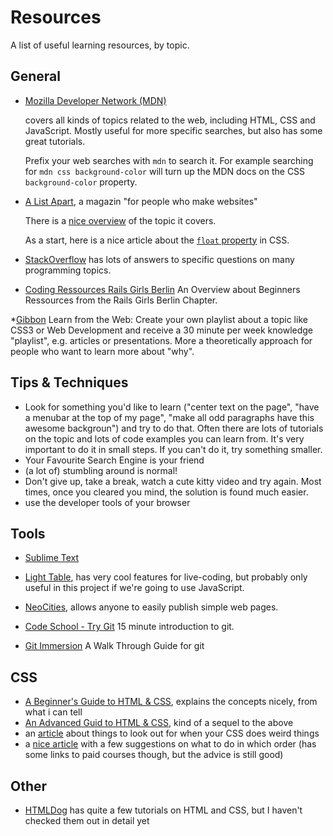 # Resources

A list of useful learning resources, by topic.

## General

* [Mozilla Developer Network (MDN)](https://developer.mozilla.org/en-US/docs/Web)

    covers all kinds of topics related to the web, including HTML, CSS
    and JavaScript. Mostly useful for more specific searches, but also
    has some great tutorials.

    Prefix your web searches with `mdn` to search it. For example
    searching for `mdn css background-color` will turn up the MDN docs
    on the CSS `background-color` property.
* [A List Apart](http://alistapart.com/), a magazin "for people who make
    websites"

    There is a [nice overview](http://alistapart.com/topics) of the
    topic it covers.

    As a start, here is a nice article about the [`float` property](http://alistapart.com/article/css-floats-101)
    in CSS.
* [StackOverflow](http://stackoverflow.com) has lots of answers to
    specific questions on many programming topics.

* [Coding Ressources Rails Girls Berlin](http://de.slideshare.net/berlintam/rails-girls-resources) An Overview about Beginners Ressources from the Rails Girls Berlin Chapter.

*[Gibbon](https://gibbon.co/playlist) Learn from the Web: Create your own playlist about a topic like CSS3 or Web Development and receive a 30 minute per week knowledge "playlist", e.g. articles or presentations. More a theoretically approach for people who want to learn more about "why".

## Tips & Techniques

* Look for something you'd like to learn ("center text on the page",
    "have a menubar at the top of my page", "make all odd paragraphs
    have this awesome backgroun") and try to do that. Often there are
    lots of tutorials on the topic and lots of code examples you can
    learn from. It's very important to do it in small steps. If you
    can't do it, try something smaller.
* Your Favourite Search Engine is your friend
* (a lot of) stumbling around is normal!
* Don't give up, take a break, watch a cute kitty video and try again. Most times, once you cleared you mind, the solution is found much easier.
* use the developer tools of your browser

## Tools

* [Sublime Text](http://www.sublimetext.com/)
* [Light Table](http://www.lighttable.com/), has very cool features for
    live-coding, but probably only useful in this project if we're going
    to use JavaScript.

* [NeoCities](https://neocities.org/), allows anyone to easily publish
    simple web pages.

* [Code School - Try Git](http://try.github.io/levels/1/challenges/1) 15 minute introduction to git.
* [Git Immersion](http://gitimmersion.com/) A Walk Through Guide for git

## CSS

* [A Beginner's Guide to HTML & CSS](http://learn.shayhowe.com/html-css/),
    explains the concepts nicely, from what i can tell
* [An Advanced Guid to HTML & CSS](http://learn.shayhowe.com/advanced-html-css/),
    kind of a sequel to the above
* an [article](http://www.stubbornella.org/content/2012/05/02/cross-browser-debugging-css/)
    about things to look out for when your CSS does weird things
* a [nice article](http://webdesign.tutsplus.com/tutorials/the-best-way-to-learn-css--webdesign-11906)
    with a few suggestions on what to do in which order (has some links
    to paid courses though, but the advice is still good)

## Other

* [HTMLDog](http://www.htmldog.com/guides/) has quite a few tutorials on
    HTML and CSS, but I haven't checked them out in detail yet
